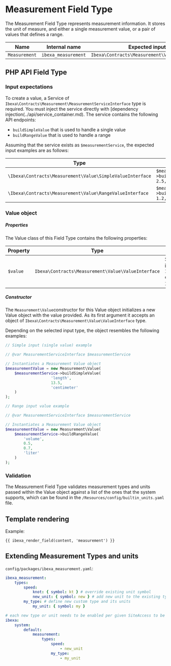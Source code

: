 # Measurement Field Type

The Measurement Field Type represents measurement information. 
It stores the unit of measure, and either a single measurement value, 
or a pair of values that defines a range.

| Name          | Internal name       | Expected input type                                |
|---------------|---------------------|----------------------------------------------------|
| `Measurement` | `ibexa_measurement` | `Ibexa\Contracts\Measurement\Value\ValueInterface` |

## PHP API Field Type

### Input expectations

To create a value, a Service of `Ibexa\Contracts\Measurement\MeasurementServiceInterface` 
type is required.
You must inject the service directly with [dependency injection(../api/service_container.md). 
The service contains the following API endpoints:
- `buildSimpleValue` that is used to handle a single value
- `buildRangeValue` that is used to handle a range

Assuming that the service exists as `$measurementService`, the expected input 
examples are as follows:

| Type                                                    | Example                                                             |
|---------------------------------------------------------|---------------------------------------------------------------------|
|`\Ibexa\Contracts\Measurement\Value\SimpleValueInterface`| `$measurementService->buildSimpleValue('length', 2.5, 'centimeter')`|
|`\Ibexa\Contracts\Measurement\Value\RangeValueInterface` | `$measurementService->buildRangeValue('length', 1.2, 4.5,  'inch')` |

### Value object

##### Properties

The Value class of this Field Type contains the following properties:

| Property | Type                                             | Description                                                                                                          |
|----------|--------------------------------------------------|----------------------------------------------------------------------------------------------------------------------------------------------------------------------------------------------------|
| `$value` |`Ibexa\Contracts\Measurement\Value\ValueInterface`| Stores the Measurement API Value, which can be either an instance of `Ibexa\Contracts\Measurement\Value\SimpleValueInterface` or `Ibexa\Contracts\Measurement\Value\RangeValueInterface`. |

##### Constructor

The `Measurement\Value`constructor for this Value object initializes a new Value 
object with the value provided. 
As its first argument it accepts an object of `Ibexa\Contracts\Measurement\Value\ValueInterface` type.

Depending on the selected input type, the object resembles the following examples:

``` php
// Simple input (single value) example

// @var MeasurementServiceInterface $measurementService

// Instantiates a Measurement Value object
$measurementValue = new Measurement\Value(
    $measurementService->buildSimpleValue(
                    'length',
                    13.5,
                    'centimeter'
    )
);
```

``` php
// Range input value example

// @var MeasurementServiceInterface $measurementService

// Instantiates a Measurement Value object
$measurementValue = new Measurement\Value(
    $measurementService->buildRangeValue(
        'volume',
        0.5,
        0.7,
        'liter'
    )
);
```

### Validation

The Measurement Field Type validates measurement types and units passed within 
the Value object against a list of the ones that the system supports, which can 
be found in the `/Resources/config/builtin_units.yaml` file.

## Template rendering

Example:

``` html+twig
{{ ibexa_render_field(content, 'measurement') }}
```

## Extending Measurement Types and units

`config/packages/ibexa_measurement.yaml`:

```yaml
ibexa_measurement:
    types:
        speed:
            knot: { symbol: kt } # override existing unit symbol
            new_unit: { symbol: new } # add new unit to the existing type
        my_type: # define new custom type and its units
            my_unit: { symbol: my }

# each new type or unit needs to be enabled per given SiteAccess to be visible in AdminUI
ibexa:
    system:
        default:
            measurement:
                types:
                    speed:
                        - new_unit
                    my_type:
                        - my_unit

```

